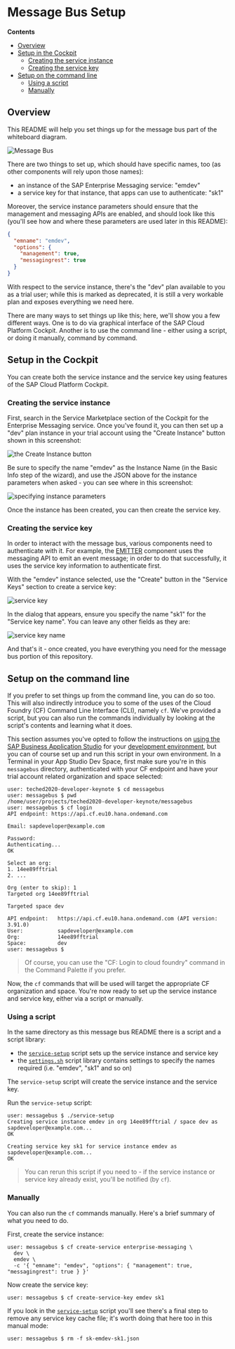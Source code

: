 # Message Bus Setup

**Contents**
- [Overview](#Overview)
- [Setup in the Cockpit](#setup-in-the-cockpit)
  - [Creating the service instance](#creating-the-service-instance)
  - [Creating the service key](#creating-the-service-key)
- [Setup on the command line](#setup-on-the-command-line)
  - [Using a script](#using-a-script)
  - [Manually](#manually)

## Overview

This README will help you set things up for the message bus part of the whiteboard diagram.

![Message Bus](images/messagebus.png)

There are two things to set up, which should have specific names, too (as other components will rely upon those names):

- an instance of the SAP Enterprise Messaging service: "emdev"
- a service key for that instance, that apps can use to authenticate: "sk1"

Moreover, the service instance parameters should ensure that the management and messaging APIs are enabled, and should look like this (you'll see how and where these parameters are used later in this README):

```json
{
  "emname": "emdev",
  "options": {
    "management": true,
    "messagingrest": true
  }
}
```

With respect to the service instance, there's the "dev" plan available to you as a trial user; while this is marked as deprecated, it is still a very workable plan and exposes everything we need here.

There are many ways to set things up like this; here, we'll show you a few different ways. One is to do via graphical interface of the SAP Cloud Platform Cockpit. Another is to use the command line - either using a script, or doing it manually, command by command.

## Setup in the Cockpit

You can create both the service instance and the service key using features of the SAP Cloud Platform Cockpit.

### Creating the service instance

First, search in the Service Marketplace section of the Cockpit for the Enterprise Messaging service. Once you've found it, you can then set up a "dev" plan instance in your trial account using the "Create Instance" button shown in this screenshot:

![the Create Instance button](images/messaging-dev-plan.png)

Be sure to specify the name "emdev" as the Instance Name (in the Basic Info step of the wizard), and use the JSON above for the instance parameters when asked - you can see where in this screenshot:

![specifying instance parameters](images/instance-parameters.png)

Once the instance has been created, you can then create the service key.

### Creating the service key

In order to interact with the message bus, various components need to authenticate with it. For example, the [EMITTER](../s4hana/event/) component uses the messaging API to emit an event message; in order to do that successfully, it uses the service key information to authenticate first.

With the "emdev" instance selected, use the "Create" button in the "Service Keys" section to create a service key:

![service key](images/servicekey.png)

In the dialog that appears, ensure you specify the name "sk1" for the "Service key name". You can leave any other fields as they are:

![service key name](images/servicekeyname.png)

And that's it - once created, you have everything you need for the message bus portion of this repository.


## Setup on the command line

If you prefer to set things up from the command line, you can do so too. This will also indirectly introduce you to some of the uses of the Cloud Foundry (CF) Command Line Interface (CLI), namely `cf`. We've provided a script, but you can also run the commands individually by looking at the script's contents and learning what it does.

This section assumes you've opted to follow the instructions on [using the SAP Business Application Studio](../usingappstudio.md) for your [development environment](../README.md#a-development-environment), but you can of course set up and run this script in your own environment.
In a Terminal in your App Studio Dev Space, first make sure you're in this `messagebus` directory, authenticated with your CF endpoint and have your trial account related organization and space selected:

```
user: teched2020-developer-keynote $ cd messagebus
user: messagebus $ pwd
/home/user/projects/teched2020-developer-keynote/messagebus
user: messagebus $ cf login
API endpoint: https://api.cf.eu10.hana.ondemand.com

Email: sapdeveloper@example.com

Password:
Authenticating...
OK

Select an org:
1. 14ee89fftrial
2. ...

Org (enter to skip): 1
Targeted org 14ee89fftrial

Targeted space dev

API endpoint:   https://api.cf.eu10.hana.ondemand.com (API version: 3.91.0)
User:           sapdeveloper@example.com
Org:            14ee89fftrial
Space:          dev
user: messagebus $
```

> Of course, you can use the "CF: Login to cloud foundry" command in the Command Palette if you prefer.

Now, the `cf` commands that will be used will target the appropriate CF organization and space. You're now ready to set up the service instance and service key, either via a script or manually.

### Using a script

In the same directory as this message bus README there is a script and a script library:

- the [`service-setup`](service-setup) script sets up the service instance and service key
- the [`settings.sh`](settings.sh) script library contains settings to specify the names required (i.e. "emdev", "sk1" and so on)

The `service-setup` script will create the service instance and the service key.

Run the `service-setup` script:

```
user: messagebus $ ./service-setup
Creating service instance emdev in org 14ee89fftrial / space dev as sapdeveloper@example.com...
OK

Creating service key sk1 for service instance emdev as sapdeveloper@example.com...
OK
```
> You can rerun this script if you need to - if the service instance or service key already exist, you'll be notified (by `cf`).

### Manually

You can also run the `cf` commands manually. Here's a brief summary of what you need to do.

First, create the service instance:

```
user: messagebus $ cf create-service enterprise-messaging \
  dev \
  emdev \
  -c '{ "emname": "emdev", "options": { "management": true, "messagingrest": true } }'
```

Now create the service key:

```
user: messagebus $ cf create-service-key emdev sk1
```

If you look in the [`service-setup`](service-setup) script you'll see there's a final step to remove any service key cache file; it's worth doing that here too in this manual mode:

```
user: messagebus $ rm -f sk-emdev-sk1.json
```
